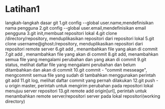 # Latihan1
langkah-langkah dasar git
1.git config --global user.name<name>,mendefinisikan nama pengguna
2.git config --global user.email<email>,mendefinisikan email pengguna
3.git init,membuat repositori lokal
4.git clone /directory/repository, menduplikasikan repositori dari 
  repositori lokal
5.git clone username@ghost:/repository, menduplikasikan repositori dari 
  repositori remote server
6.git add <file>, menambahkan file yang akan di commit
7.git add <directory>, menambahkan file yang akan di commit
8.git add, menambahkan semua file yang mengalami perubahan dan yang akan 
  di commit
9.git status, melihat daftar file yang mengalami perubahan dan belum 
  ditambahkan dan akan di commit
10.git commit - "commit messeage", mengcommit semua file yang sudah di 
   tambahkan menggunakan perintah git add
11.git log, melihat daftar commit yang pernah dilakukan
12.git push -u origin master, perintah untuk mengirim perubahan pada 
   repositori lokal menujuu server repositori
13.git remote add origin[url], perintah untuk menambahkan remote 
   server/repositori server pada lokal repositori(working directory)
